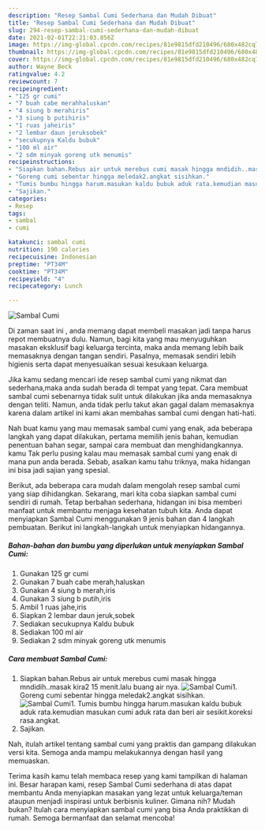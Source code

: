 ```yaml
---
description: "Resep Sambal Cumi Sederhana dan Mudah Dibuat"
title: "Resep Sambal Cumi Sederhana dan Mudah Dibuat"
slug: 294-resep-sambal-cumi-sederhana-dan-mudah-dibuat
date: 2021-02-01T22:21:03.856Z
image: https://img-global.cpcdn.com/recipes/81e9815dfd210496/680x482cq70/sambal-cumi-foto-resep-utama.jpg
thumbnail: https://img-global.cpcdn.com/recipes/81e9815dfd210496/680x482cq70/sambal-cumi-foto-resep-utama.jpg
cover: https://img-global.cpcdn.com/recipes/81e9815dfd210496/680x482cq70/sambal-cumi-foto-resep-utama.jpg
author: Wayne Beck
ratingvalue: 4.2
reviewcount: 7
recipeingredient:
- "125 gr cumi"
- "7 buah cabe merahhaluskan"
- "4 siung b merahiris"
- "3 siung b putihiris"
- "1 ruas jaheiris"
- "2 lembar daun jeruksobek"
- "secukupnya Kaldu bubuk"
- "100 ml air"
- "2 sdm minyak goreng utk menumis"
recipeinstructions:
- "Siapkan bahan.Rebus air untuk merebus cumi masak hingga mndidih..masak kira2 15 menit.lalu buang air nya."
- "Goreng cumi sebentar hingga meledak2.angkat sisihkan."
- "Tumis bumbu hingga harum.masukan kaldu bubuk aduk rata.kemudian masukan cumi aduk rata dan beri air sesikit.koreksi rasa.angkat."
- "Sajikan."
categories:
- Resep
tags:
- sambal
- cumi

katakunci: sambal cumi 
nutrition: 190 calories
recipecuisine: Indonesian
preptime: "PT34M"
cooktime: "PT34M"
recipeyield: "4"
recipecategory: Lunch

---
```



![Sambal Cumi](https://img-global.cpcdn.com/recipes/81e9815dfd210496/680x482cq70/sambal-cumi-foto-resep-utama.jpg)

Di zaman  saat ini , anda memang dapat membeli masakan jadi tanpa harus repot membuatnya dulu. Namun, bagi kita yang mau menyuguhkan masakan eksklusif bagi keluarga tercinta, maka anda memang lebih baik memasaknya dengan tangan sendiri. Pasalnya, memasak sendiri lebih higienis serta dapat menyesuaikan sesuai kesukaan keluarga.

Jika kamu sedang mencari ide resep sambal cumi yang nikmat dan sederhana,maka anda sudah berada di tempat yang tepat. Cara membuat sambal cumi  sebenarnya tidak sulit untuk dilakukan jika anda memasaknya dengan teliti. Namun, anda tidak perlu takut akan gagal dalam memasaknya 
karena dalam artikel ini kami akan membahas sambal cumi dengan hati-hati.  



Nah buat kamu yang mau memasak sambal cumi yang enak, ada beberapa langkah yang dapat dilakukan, pertama memilih jenis bahan, kemudian penentuan bahan segar, sampai cara membuat dan menghidangkannya. kamu Tak perlu pusing kalau mau memasak sambal cumi yang enak di mana pun anda berada. Sebab, asalkan kamu  tahu triknya, maka hidangan ini bisa jadi sajian yang spesial.

Berikut, ada beberapa cara mudah dalam mengolah resep sambal cumi yang siap dihidangkan. Sekarang, mari kita coba siapkan sambal cumi sendiri di rumah. Tetap berbahan sederhana, hidangan ini bisa memberi manfaat untuk membantu menjaga kesehatan tubuh kita. Anda dapat menyiapkan Sambal Cumi menggunakan 9 jenis bahan dan 4 langkah pembuatan. Berikut ini langkah-langkah untuk menyiapkan hidangannya.

<!--inarticleads1-->

##### Bahan-bahan dan bumbu yang diperlukan untuk menyiapkan Sambal Cumi:

1. Gunakan 125 gr cumi
1. Gunakan 7 buah cabe merah,haluskan
1. Gunakan 4 siung b merah,iris
1. Gunakan 3 siung b putih,iris
1. Ambil 1 ruas jahe,iris
1. Siapkan 2 lembar daun jeruk,sobek
1. Sediakan secukupnya Kaldu bubuk
1. Sediakan 100 ml air
1. Sediakan 2 sdm minyak goreng utk menumis




<!--inarticleads2-->

##### Cara membuat Sambal Cumi:

1. Siapkan bahan.Rebus air untuk merebus cumi masak hingga mndidih..masak kira2 15 menit.lalu buang air nya.
<img src="https://img-global.cpcdn.com/steps/dc3cde403bc3f5c3/160x128cq70/sambal-cumi-langkah-memasak-1-foto.jpg" alt="Sambal Cumi">1. Goreng cumi sebentar hingga meledak2.angkat sisihkan.
<img src="https://img-global.cpcdn.com/steps/ecc3326bbb861f26/160x128cq70/sambal-cumi-langkah-memasak-2-foto.jpg" alt="Sambal Cumi">1. Tumis bumbu hingga harum.masukan kaldu bubuk aduk rata.kemudian masukan cumi aduk rata dan beri air sesikit.koreksi rasa.angkat.
1. Sajikan.




Nah, itulah artikel tentang  sambal cumi  yang praktis dan gampang dilakukan versi kita. Semoga anda mampu melakukannya dengan hasil yang memuaskan. 

Terima kasih kamu telah membaca resep yang kami tampilkan di halaman ini. Besar harapan kami, resep  Sambal Cumi sederhana di atas dapat membantu Anda menyiapkan masakan yang lezat untuk keluarga/teman ataupun menjadi inspirasi untuk berbisnis kuliner. Gimana nih? Mudah bukan? Itulah cara menyiapkan sambal cumi yang bisa Anda praktikkan di rumah. Semoga bermanfaat dan selamat mencoba!

